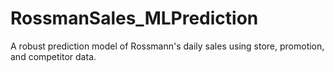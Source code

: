 # RossmanSales_MLPrediction
A robust prediction model of Rossmann's daily sales using store, promotion, and competitor data.
